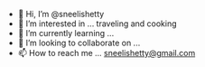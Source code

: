 - 👋 Hi, I’m @sneelishetty
- 👀 I’m interested in ... traveling and cooking
- 🌱 I’m currently learning ... 
- 💞️ I’m looking to collaborate on ...
- 📫 How to reach me ... sneelishetty@gmail.com

<!---
sneelishetty/sneelishetty is a ✨ special ✨ repository because its `README.md` (this file) appears on your GitHub profile.
You can click the Preview link to take a look at your changes.
--->
